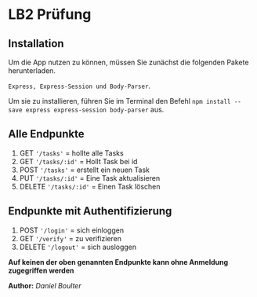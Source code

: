 # LB2 Prüfung

## Installation

Um die App nutzen zu können, müssen Sie zunächst die folgenden Pakete herunterladen.

`Express, Express-Session und Body-Parser`.

Um sie zu installieren, führen Sie im Terminal den Befehl `npm install --save express express-session body-parser` aus.

## Alle Endpunkte

1. GET `'/tasks'` = hollte alle Tasks
2. GET `'/tasks/:id'` = Hollt Task bei id
3. POST `'/tasks'` = erstellt ein neuen Task
4. PUT `'/tasks/:id'` = Eine Task aktualisieren
5. DELETE `'/tasks/:id'` = Einen Task löschen

## Endpunkte mit Authentifizierung

1. POST  `'/login'` = sich einloggen
2. GET `'/verify'` = zu verifizieren
3. DELETE `'/logout'` = sich ausloggen

**Auf keinen der oben genannten Endpunkte kann ohne Anmeldung zugegriffen werden**

**Author:** *Daniel Boulter*
